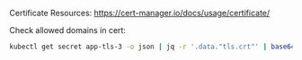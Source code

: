 Certificate Resources: https://cert-manager.io/docs/usage/certificate/

Check allowed domains in cert:

```bash
kubectl get secret app-tls-3 -o json | jq -r '.data."tls.crt"' | base64 -d | openssl x509 -dates -noout -text | grep DNS:
```
